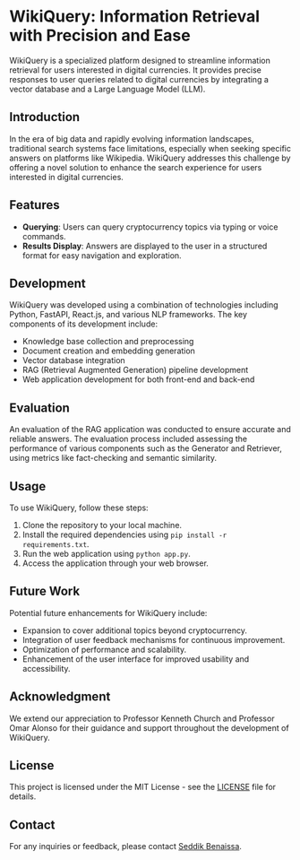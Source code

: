 # WikiQuery: Information Retrieval with Precision and Ease

WikiQuery is a specialized platform designed to streamline information retrieval for users interested in digital currencies. It provides precise responses to user queries related to digital currencies by integrating a vector database and a Large Language Model (LLM).

## Introduction

In the era of big data and rapidly evolving information landscapes, traditional search systems face limitations, especially when seeking specific answers on platforms like Wikipedia. WikiQuery addresses this challenge by offering a novel solution to enhance the search experience for users interested in digital currencies.

## Features

- **Querying**: Users can query cryptocurrency topics via typing or voice commands.
- **Results Display**: Answers are displayed to the user in a structured format for easy navigation and exploration.

## Development

WikiQuery was developed using a combination of technologies including Python, FastAPI, React.js, and various NLP frameworks. The key components of its development include:
- Knowledge base collection and preprocessing
- Document creation and embedding generation
- Vector database integration
- RAG (Retrieval Augmented Generation) pipeline development
- Web application development for both front-end and back-end

## Evaluation

An evaluation of the RAG application was conducted to ensure accurate and reliable answers. The evaluation process included assessing the performance of various components such as the Generator and Retriever, using metrics like fact-checking and semantic similarity.

## Usage

To use WikiQuery, follow these steps:
1. Clone the repository to your local machine.
2. Install the required dependencies using `pip install -r requirements.txt`.
3. Run the web application using `python app.py`.
4. Access the application through your web browser.

## Future Work

Potential future enhancements for WikiQuery include:
- Expansion to cover additional topics beyond cryptocurrency.
- Integration of user feedback mechanisms for continuous improvement.
- Optimization of performance and scalability.
- Enhancement of the user interface for improved usability and accessibility.

## Acknowledgment

We extend our appreciation to Professor Kenneth Church and Professor Omar Alonso for their guidance and support throughout the development of WikiQuery.

## License

This project is licensed under the MIT License - see the [LICENSE](LICENSE) file for details.

## Contact

For any inquiries or feedback, please contact [Seddik Benaissa](mailto:benaissa.se@northeastern.edu).

